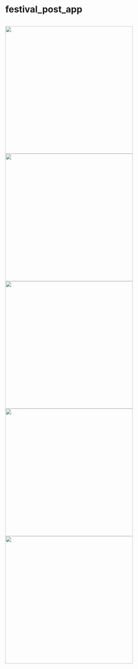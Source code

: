 # festival_post_app


<br>
<img src = "https://github.com/Vedpatel28/festival_post_app/assets/130833918/09641cf4-dead-4f97-ae74-a2ba1fe4208f" height = "400"></img>
<img src = "https://github.com/Vedpatel28/festival_post_app/assets/130833918/ede090c6-6d6e-41dd-8a28-f26adcdb2c00" height = "400"></img>
<img src = "https://github.com/Vedpatel28/festival_post_app/assets/130833918/28ef3b81-1a35-4c76-b9fa-60fac9726a3d" height = "400"></img>
<img src = "https://github.com/Vedpatel28/festival_post_app/assets/130833918/25c52ed0-69c2-40ec-9674-ea92089f8cef" height = "400"></img>
<img src = "https://github.com/Vedpatel28/festival_post_app/assets/130833918/2dd6568d-571b-4f0c-85a4-cb04f2d1be7c" height = "400"></img>
